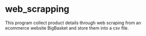 # web_scrapping

This program   collect product details through web scraping from an ecommerce website BigBasket and store them into a
csv file.
